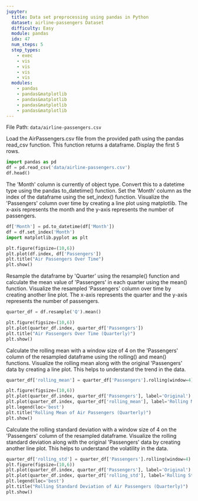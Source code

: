```yaml
---
jupyter:
  title: Data set preprocessing using pandas in Python
  dataset: airline-passengers Dataset
  difficulty: Easy
  module: pandas
  idx: 47
  num_steps: 5
  step_types:
    - exec
    - vis
    - vis
    - vis
    - vis
  modules:
    - pandas
    - pandas&matplotlib
    - pandas&matplotlib
    - pandas&matplotlib
    - pandas&matplotlib
---
```



File Path: `data/airline-passengers.csv`

Load the AirPassengers.csv file from the provided path using the pandas read_csv function. This function returns a dataframe. Display the first 5 rows.
```python
import pandas as pd
df = pd.read_csv('data/airline-passengers.csv')
df.head()
```

The 'Month' column is currently of object type. Convert this to a datetime type using the pandas to_datetime() function. Set the 'Month' column as the index of the dataframe using the set_index() function. Visualize the 'Passengers' column over time by creating a line plot using matplotlib. The x-axis represents the month and the y-axis represents the number of passengers.
```python
df['Month'] = pd.to_datetime(df['Month'])
df = df.set_index('Month')
import matplotlib.pyplot as plt

plt.figure(figsize=(10,6))
plt.plot(df.index, df['Passengers'])
plt.title("Air Passengers Over Time")
plt.show()
```

Resample the dataframe by 'Quarter' using the resample() function and calculate the mean value of 'Passengers' in each quarter using the mean() function. Visualize the resampled 'Passengers' column over time by creating another line plot. The x-axis represents the quarter and the y-axis represents the number of passengers.
```python
quarter_df = df.resample('Q').mean()

plt.figure(figsize=(10,6))
plt.plot(quarter_df.index, quarter_df['Passengers'])
plt.title("Air Passengers Over Time (Quarterly)")
plt.show()
```

Calculate the rolling mean with a window size of 4 on the 'Passengers' column of the resampled dataframe using the rolling() and mean() functions. Visualize the rolling mean along with the original 'Passengers' data by creating a line plot. This helps to understand the trend in the data.
```python
quarter_df['rolling_mean'] = quarter_df['Passengers'].rolling(window=4).mean()

plt.figure(figsize=(10,6))
plt.plot(quarter_df.index, quarter_df['Passengers'], label='Original')
plt.plot(quarter_df.index, quarter_df['rolling_mean'], label='Rolling Mean')
plt.legend(loc='best')
plt.title("Rolling Mean of Air Passengers (Quarterly)")
plt.show()
```

Calculate the rolling standard deviation with a window size of 4 on the 'Passengers' column of the resampled dataframe. Visualize the rolling standard deviation along with the original 'Passengers' data by creating another line plot. This helps to understand the volatility in the data.
```python
quarter_df['rolling_std'] = quarter_df['Passengers'].rolling(window=4).std()
plt.figure(figsize=(10,6))
plt.plot(quarter_df.index, quarter_df['Passengers'], label='Original')
plt.plot(quarter_df.index, quarter_df['rolling_std'], label='Rolling Std')
plt.legend(loc='best')
plt.title("Rolling Standard Deviation of Air Passengers (Quarterly)")
plt.show()
```
